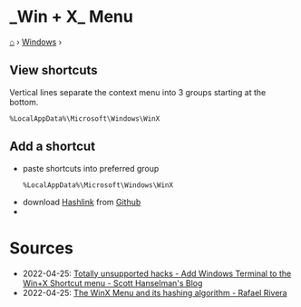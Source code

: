 <h1> _Win + X_ Menu </h1>

[⌂](../README.md) › [Windows](../README.md#windows) ›

## View shortcuts

Vertical lines separate the context menu into 3 groups starting at the bottom.

```
%LocalAppData%\Microsoft\Windows\WinX
```

## Add a shortcut

- paste shortcuts into preferred group
    ```
    %LocalAppData%\Microsoft\Windows\WinX
    ```
- download [Hashlink](https://github.com/riverar/hashlnk) from [Github](https://raw.githubusercontent.com/riverar/hashlnk/master/bin/hashlnk_0.2.0.0.zip)
- 


# Sources

- 2022-04-25: [Totally unsupported hacks - Add Windows Terminal to the Win+X Shortcut menu - Scott Hanselman's Blog](https://www.hanselman.com/blog/totally-unsupported-hacks-add-windows-terminal-to-the-winx-shortcut-menu)
- 2022-04-25: [The WinX Menu and its hashing algorithm - Rafael Rivera](https://www.withinrafael.com/2014/04/05/the-winx-menu-and-its-hashing-algorithm/)